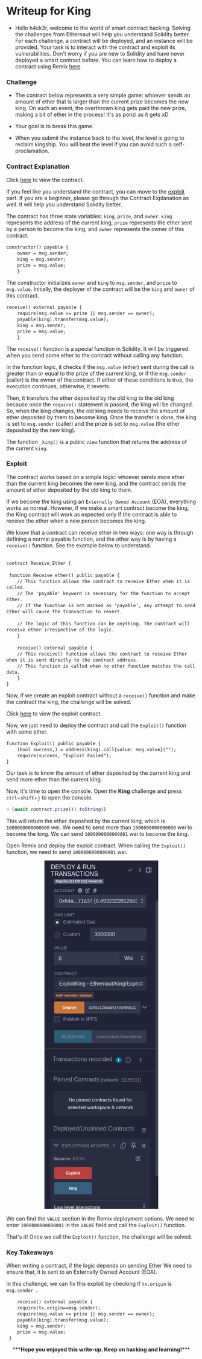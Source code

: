 # Writeup for King

- Hello h4ck3r, welcome to the world of smart contract hacking. Solving the challenges from Ethernaut will help you understand Solidity better. For each challenge, a contract will be deployed, and an instance will be provided. Your task is to interact with the contract and exploit its vulnerabilities. Don't worry if you are new to Solidity and have never deployed a smart contract before. You can learn how to deploy a contract using Remix [here](https://youtu.be/3xNFZI8Ste4?si=i3cWN87OpX85zp6k).

### Challenge

- The contract below represents a very simple game: whoever sends an amount of ether that is larger than the current prize becomes the new king. On such an event, the overthrown king gets paid the new prize, making a bit of ether in the process! It's as ponzi as it gets xD

- Your goal is to break this game.

- When you submit the instance back to the level, the level is going to reclaim kingship. You will beat the level if you can avoid such a self-proclamation.

### Contract Explanation

Click [here](./src/contracts/King.sol) to view the contract.

If you feel like you understand the contract, you can move to the [exploit](#exploit) part. If you are a beginner, please go through the Contract Explanation as well. It will help you understand Solidity better.

The contract has three state variables: `king`, `prize`, and `owner`. `king` represents the address of the current king, `prize` represents the ether sent by a person to become the king, and `owner` represents the owner of this contract.

```solidity
constructor() payable {
    owner = msg.sender;
    king = msg.sender;
    prize = msg.value;
    }
```

The constructor initializes `owner` and `king` to `msg.sender`, and `prize` to `msg.value`. Initially, the deployer of the contract will be the `king` and `owner` of this contract.

```solidity
receive() external payable {
    require(msg.value >= prize || msg.sender == owner);
    payable(king).transfer(msg.value);
    king = msg.sender;
    prize = msg.value;
    }
```

The `receive()` function is a special function in Solidity. It will be triggered when you send some ether to the contract without calling any function.

In the function logic, it checks if the `msg.value` (ether) sent during the call is greater than or equal to the prize of the current king, or if the `msg.sender` (caller) is the owner of the contract. If either of these conditions is true, the execution continues, otherwise, it reverts.

Then, it transfers the ether deposited by the old king to the old king because once the `require()` statement is passed, the king will be changed. So, when the king changes, the old king needs to receive the amount of ether deposited by them to become king. Once the transfer is done, the king is set to `msg.sender` (caller) and the prize is set to `msg.value` (the ether deposited by the new king).

The function `_king()` is a public `view` function that returns the address of the current `king`.

### Exploit

The contract works based on a simple logic: whoever sends more ether than the current king becomes the new king, and the contract sends the amount of ether deposited by the old king to them.

If we become the king using an `Externally Owned Account` (EOA), everything works as normal. However, if we make a smart contract become the king, the King contract will work as expected only if the contract is able to receive the ether when a new person becomes the king.

We know that a contract can receive ether in two ways: one way is through defining a normal payable function, and the other way is by having a `receive()` function. See the example below to understand.

```solidity

contract Receive_Ether {

 function Receive_ether() public payable {
    // This function allows the contract to receive Ether when it is called.
    // The 'payable' keyword is necessary for the function to accept Ether.
    // If the function is not marked as 'payable', any attempt to send Ether will cause the transaction to revert.

    // The logic of this function can be anything. The contract will receive ether irrespective of the logic.
    }

    receive() external payable {
    // This receive() function allows the contract to receive Ether when it is sent directly to the contract address.
    // This function is called when no other function matches the call data.
    }
}

```

Now, if we create an exploit contract without a `receive()` function and make the contract the king, the challenge will be solved.

Click [here](./Exploit/ExploitKing.sol) to view the exploit contract.

Now, we just need to deploy the contract and call the `Exploit()` function with some ether.

```solidity
function Exploit() public payable {
    (bool success,) = address(king).call{value: msg.value}("");
    require(success, "Exploit Failed");
}
```

Our task is to know the amount of ether deposited by the current king and send more ether than the current king.

Now, it's time to open the console. Open the **King** challenge and press `ctrl`+`shift`+`j` to open the console.

```javascript
> (await contract.prize()).toString()
```

This will return the ether deposited by the current king, which is `1000000000000000` wei. We need to send more than `1000000000000000` wei to become the king. We can send `1000000000000001` wei to become the king.

Open Remix and deploy the exploit contract. When calling the `Exploit()` function, we need to send `1000000000000001` wei.

<p align="center">
  <img src="img/img1.png" />
</p>

We can find the `VALUE` section in the Remix deployment options. We need to enter `1000000000000001` in the `VALUE` field and call the `Exploit()` function.

That's it! Once we call the `Exploit()` function, the challenge will be solved.

### Key Takeaways

When writing a contract, if the logic depends on sending Ether We need to ensure that, it is sent to an Externally Owned Account (EOA).

In this challenge, we can fix this exploit by checking if `tx.origin` is `msg.sender `.

```solidity
    receive() external payable {
    require(tx.origin==msg.sender);
    require(msg.value >= prize || msg.sender == owner);
    payable(king).transfer(msg.value);
    king = msg.sender;
    prize = msg.value;
 }
```

<p style="text-align:center;">***<strong>Hope you enjoyed this write-up. Keep on hacking and learning!</strong>***</p>
